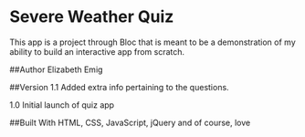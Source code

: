 # Severe Weather Quiz
This app is a project through Bloc that is meant to be a demonstration of my ability to build an interactive app from scratch. 

##Author
Elizabeth Emig

##Version
1.1
Added extra info pertaining to the questions. 

1.0
Initial launch of quiz app

##Built With
HTML, CSS, JavaScript, jQuery
and of course, love